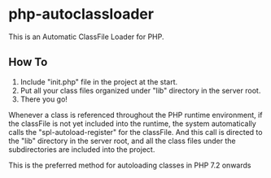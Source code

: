 # php-autoclassloader
This is an Automatic ClassFile Loader for PHP.

<h2>How To</h2>
<ol type="1">
    <li>Include "init.php" file in the project at the start.</li>
    <li>Put all your class files organized under "lib" directory in the server root.</li>
    <li>There you go!</li>
</ol type="1">

<p>Whenever a class is referenced throughout the PHP runtime environment, if the classFile is not yet included into the runtime, the system automatically calls the "spl-autoload-register" for the classFile. And this call is directed to the "lib" directory in the server root, and all the class files under the subdirectories are included into the project.</p>
<p>This is the preferred method for autoloading classes in PHP 7.2 onwards</p>